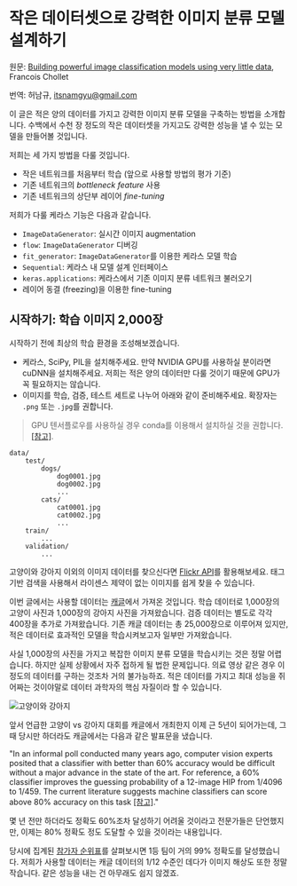 # 작은 데이터셋으로 강력한 이미지 분류 모델 설계하기

원문: [Building powerful image classification models using very little data](https://blog.keras.io/building-powerful-image-classification-models-using-very-little-data.html), Francois Chollet

번역: 허남규, [itsnamgyu@gmail.com](mailto:itsnamgyu@gmail.com)

이 글은 적은 양의 데이터를 가지고 강력한 이미지 분류 모델을 구축하는 방법을 소개합니다. 수백에서 수천 장 정도의 작은 데이터셋을 가지고도 강력한 성능을 낼 수 있는 모델을 만들어볼 것입니다.

저희는 세 가지 방법을 다룰 것입니다.

- 작은 네트워크를 처음부터 학습 (앞으로 사용할 방법의 평가 기준)
- 기존 네트워크의 *bottleneck feature* 사용
- 기존 네트워크의 상단부 레이어 *fine-tuning*

저희가 다룰 케라스 기능은 다음과 같습니다.

- `ImageDataGenerator`: 실시간 이미지 augmentation
- `flow`: `ImageDataGenerator` 디버깅
- `fit_generator`: `ImageDataGenerator`를 이용한 케라스 모델 학습
- `Sequential`: 케라스 내 모델 설계 인터페이스
- `keras.applications`: 케라스에서 기존 이미지 분류 네트워크 불러오기
- 레이어 동결 (freezing)을 이용한 fine-tuning

## 시작하기: 학습 이미지 2,000장

시작하기 전에 최상의 학습 환경을 조성해보겠습니다.

- 케라스, SciPy, PIL을 설치해주세요. 만약 NVIDIA GPU를 사용하실 분이라면 cuDNN을 설치해주세요. 저희는 적은 양의 데이터만 다룰 것이기 때문에 GPU가 꼭 필요하지는 않습니다.
- 이미지를 학습, 검증, 테스트 세트로 나누어 아래와 같이 준비해주세요. 확장자는 `.png` 또는 `.jpg`를 권합니다.

> GPU 텐서플로우를 사용하실 경우 conda를 이용해서 설치하실 것을 권합니다. [\[참고\]](https://towardsdatascience.com/stop-installing-tensorflow-using-pip-for-performance-sake-5854f9d9eb0c).

```
data/
	test/
		dogs/
			dog0001.jpg
			dog0002.jpg
			...
		cats/
			cat0001.jpg
			cat0002.jpg
			...
	train/
		...
	validation/
		...
```

고양이와 강아지 이외의 이미지 데이터를 찾으신다면 [Flickr API](https://www.flickr.com/services/api/)를 활용해보세요. 태그 기반 검색을 사용해서 라이센스 제약이 없는 이미지를 쉽게 찾을 수 있습니다.

이번 글에서는 사용할 데이터는 [캐글](https://www.kaggle.com/c/dogs-vs-cats/data)에서 가져온 것입니다. 학습 데이터로 1,000장의 고양이 사진과 1,000장의 강아지 사진을 가져왔습니다. 검증 데이터는 별도로 각각 400장을 추가로 가져왔습니다. 기존 캐글 데이터는 총 25,000장으로 이루어져 있지만, 적은 데이터로 효과적인 모델을 학습시켜보고자 일부만 가져왔습니다.

사실 1,000장의 사진을 가지고 복잡한 이미지 분류 모델을 학습시키는 것은 정말 어렵습니다. 하지만 실제 상황에서 자주 접하게 될 법한 문제입니다. 의료 영상 같은 경우 이 정도의 데이터를 구하는 것조차 거의 불가능하죠. 적은 데이터를 가지고 최대 성능을 쥐어짜는 것이야말로 데이터 과학자의 핵심 자질이라 할 수 있습니다.

![고양이와 강아지](https://blog.keras.io/img/imgclf/cats_and_dogs.png)

앞서 언급한 고양이 vs 강아지 대회를 캐글에서 개최한지 이제 근 5년이 되어가는데, 그때 당시만 하더라도 캐글에서는 다음과 같은 발표문을 냈습니다.

"In an informal poll conducted many years ago, computer vision experts posited that a classifier with better than 60% accuracy would be difficult without a major advance in the state of the art. For reference, a 60% classifier improves the guessing probability of a 12-image HIP from 1/4096 to 1/459. The current literature suggests machine classifiers can score above 80% accuracy on this task [\[참고\]](http://xenon.stanford.edu/~pgolle/papers/dogcat.pdf)."

몇 년 전만 하더라도 정확도 60%조차 달성하기 어려울 것이라고 전문가들은 단언했지만, 이제는 80% 정확도 정도 도달할 수 있을 것이라는 내용입니다.

당시에 집계된 [참가자 순위표](https://www.kaggle.com/c/dogs-vs-cats/leaderboard)를 살펴보시면 1등 팀이 거의 99% 정확도를 달성했습니다. 저희가 사용할 데이터는 캐글 데이터의 1/12 수준인 데다가 이미지 해상도 또한 정말 작습니다. 같은 성능을 내는 건 아무래도 쉽지 않겠죠.

